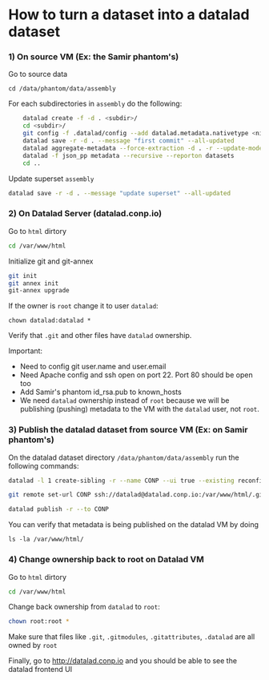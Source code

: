# How to turn a dataset into a datalad dataset 

### 1) On source VM (Ex: the Samir phantom's)

Go to source data

`cd /data/phantom/data/assembly` 

For each subdirectories in `assembly` do the following:

```bash
	datalad create -f -d . <subdir>/
  	cd <subdir>/
	git config -f .datalad/config --add datalad.metadata.nativetype <nifti1 or minc>
	datalad save -r -d . --message "first commit" --all-updated
	datalad aggregate-metadata --force-extraction -d . -r --update-mode all
	datalad -f json_pp metadata --recursive --reporton datasets
	cd ..
```

Update superset `assembly`

```bash
datalad save -r -d . --message "update superset" --all-updated
```

### 2) On Datalad Server (datalad.conp.io)

Go to `html` dirtory

```bash
cd /var/www/html
```

Initialize git and git-annex

```bash
git init
git annex init
git-annex upgrade
```

If the owner is `root` change it to user `datalad`:

```
chown datalad:datalad *
```

Verify that `.git` and other files have `datalad` ownership. 

Important: 

-  Need to config git user.name and user.email
- Need Apache config and ssh open on port 22. Port 80 should be open too
- Add Samir's phantom id_rsa.pub to known_hosts 
- We need `datalad` ownership instead of `root` because we will be publishing (pushing) metadata to the VM with the `datalad` user, not `root`. 

### 3) Publish the datalad dataset from source VM (Ex: on Samir phantom's)

On the datalad dataset directory `/data/phantom/data/assembly` run the following commands:

```bash
datalad -l 1 create-sibling -r --name CONP --ui true --existing reconfigure --target-dir /var/www/html datalad@datalad.conp.io:/var/www/html/.git 

git remote set-url CONP ssh://datalad@datalad.conp.io:/var/www/html/.git

datalad publish -r --to CONP 
```

You can verify that metadata is being published on the datalad VM by doing

`ls -la /var/www/html/`

### 4) Change ownership back to root on Datalad VM

Go to `html` dirtory

```bash
cd /var/www/html
```

Change back ownership from `datalad` to `root`:

```bash
chown root:root *
```

Make sure that files like `.git`, `.gitmodules`, `.gitattributes`, `.datalad` are all owned by `root`

Finally, go to http://datalad.conp.io and you should be able to see the datalad frontend UI